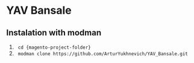 # YAV Bansale

## Instalation with modman
1. ``` cd {magento-project-folder}```
2. ``` modman clone https://github.com/ArturYukhnevich/YAV_Bansale.git```
